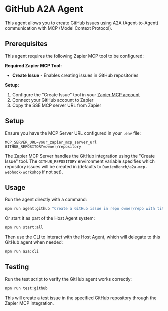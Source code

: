 # GitHub A2A Agent

This agent allows you to create GitHub issues using A2A (Agent-to-Agent) communication with MCP (Model Context Protocol).

## Prerequisites

This agent requires the following Zapier MCP tool to be configured:

**Required Zapier MCP Tool:**
- **Create Issue** - Enables creating issues in GitHub repositories

**Setup:**
1. Configure the "Create Issue" tool in your [Zapier MCP account](https://mcp.zapier.com/mcp/servers)
2. Connect your GitHub account to Zapier
3. Copy the SSE MCP server URL from Zapier

## Setup

Ensure you have the MCP Server URL configured in your `.env` file:

```
MCP_SERVER_URL=your_zapier_mcp_server_url
GITHUB_REPOSITORY=owner/repository
```

The Zapier MCP Server handles the GitHub integration using the "Create Issue" tool. The `GITHUB_REPOSITORY` environment variable specifies which repository issues will be created in (defaults to `DamienBench/a2a-mcp-webhook-workshop` if not set).

## Usage

Run the agent directly with a command:

```bash
npm run agent:github "Create a GitHub issue in repo owner/repo with title 'Test Issue' and description 'This is a test issue'"
```

Or start it as part of the Host Agent system:

```bash
npm run start:all
```

Then use the CLI to interact with the Host Agent, which will delegate to this GitHub agent when needed:

```bash
npm run a2a:cli
```

## Testing

Run the test script to verify the GitHub agent works correctly:

```bash
npm run test:github
```

This will create a test issue in the specified GitHub repository through the Zapier MCP integration. 